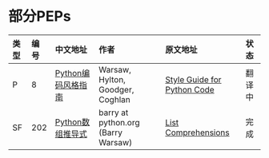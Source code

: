部分PEPs
===


|类型|编号|中文地址|作者|原文地址|状态|
|:----|:----|:----|:----|:----|:----|
|P|8|[Python编码风格指南](https://github.com/liufeng3486/Documents/blob/master/Python/PEPs/P/Python%E7%BC%96%E7%A0%81%E9%A3%8E%E6%A0%BC%E6%8C%87%E5%8D%97.md) |Warsaw, Hylton, Goodger, Coghlan|[Style Guide for Python Code](https://www.python.org/dev/peps/pep-0001/)|翻译中|
|SF|202|[Python数组推导式](https://github.com/liufeng3486/Documents/blob/master/Python/PEPs/SF/Python%E6%95%B0%E7%BB%84%E6%8E%A8%E5%AF%BC%E5%BC%8F.md) |barry at python.org (Barry Warsaw)|[List Comprehensions](https://www.python.org/dev/peps/pep-0202/)|完成|
